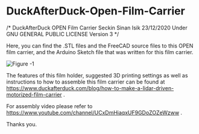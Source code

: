 # DuckAfterDuck-Open-Film-Carrier

/* DuckAfterDuck OPEN Film Carrier
   Seckin Sinan Isik
   23/12/2020
   Under GNU GENERAL PUBLIC LICENSE Version 3
*/

Here, you can find the .STL files and the FreeCAD source files to this OPEN film carrier, and the Arduino Sketch file that was written for this film carrier.

![Figure -1](https://user-images.githubusercontent.com/20731547/107439971-e3be3e80-6b00-11eb-820e-112b20449bff.jpg)

The features of this film holder, suggested 3D printing settings as well as instructions to how to assemble this film carrier can be found at https://www.duckafterduck.com/blog/how-to-make-a-lidar-driven-motorized-film-carrier .

For assembly video please refer to https://www.youtube.com/channel/UCxDmHiaqxUF9GDoZOZeWzww .

Thanks you.
